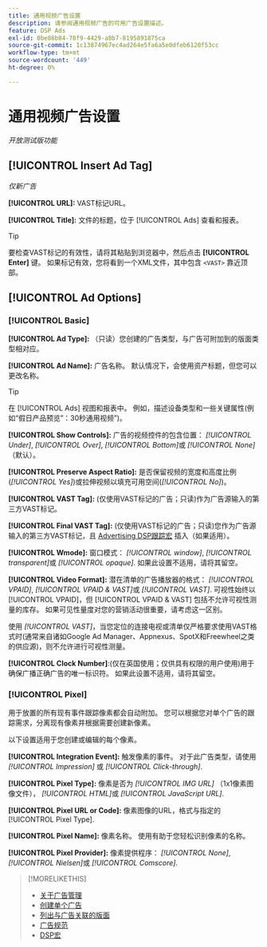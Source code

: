 ```yaml
---
title: 通用视频广告设置
description: 请参阅通用视频广告的可用广告设置描述。
feature: DSP Ads
exl-id: 0be86b84-78f9-4429-a8b7-8195891875ca
source-git-commit: 1c13874967ec4ad264e5fa6a5e0dfeb6120f53cc
workflow-type: tm+mt
source-wordcount: '449'
ht-degree: 0%

---
```


# 通用视频广告设置

*开放测试版功能*

## [!UICONTROL Insert Ad Tag]

*仅新广告*

**[!UICONTROL URL]:** VAST标记URL。

**[!UICONTROL Title]:** 文件的标题，位于 [!UICONTROL Ads] 查看和报表。

>[!TIP]
>
> 要检查VAST标记的有效性，请将其粘贴到浏览器中，然后点击 **[!UICONTROL Enter]** 键。 如果标记有效，您将看到一个XML文件，其中包含 `<VAST>` 靠近顶部。

## [!UICONTROL Ad Options]

### [!UICONTROL Basic]

**[!UICONTROL Ad Type]:** （只读）您创建的广告类型，与广告可附加到的版面类型相对应。

**[!UICONTROL Ad Name]:** 广告名称。 默认情况下，会使用资产标题，但您可以更改名称。

>[!TIP]
>
> 在 [!UICONTROL Ads] 视图和报表中。 例如，描述设备类型和一些关键属性(例如“假日产品预览”：30秒通用视频”)。

**[!UICONTROL Show Controls]:** 广告的视频控件的包含位置： *[!UICONTROL Under]*, *[!UICONTROL Over]*, *[!UICONTROL Bottom]*&#x200B;或 *[!UICONTROL None]* （默认）。

**[!UICONTROL Preserve Aspect Ratio]:** 是否保留视频的宽度和高度比例(*[!UICONTROL Yes]*)或拉伸视频以填充可用空间(*[!UICONTROL No]*)。

**[!UICONTROL VAST Tag]:** (仅使用VAST标记的广告；只读)作为广告源输入的第三方VAST标记。

**[!UICONTROL Final VAST Tag]:** (仅使用VAST标记的广告；只读)您作为广告源输入的第三方VAST标记，且 [Advertising DSP跟踪宏](/help/dsp/campaign-management/macros.md) 插入（如果适用）。

**[!UICONTROL Wmode]:** 窗口模式： *[!UICONTROL window]*, *[!UICONTROL transparent]*&#x200B;或 *[!UICONTROL opaque]*. 如果此设置不适用，请将其留空。

**[!UICONTROL Video Format]:** 潜在清单的广告播放器的格式： *[!UICONTROL VPAID]*, *[!UICONTROL VPAID & VAST]*&#x200B;或 *[!UICONTROL VAST]*. 可视性始终以 [!UICONTROL VPAID]，但 [!UICONTROL VPAID & VAST] 包括不允许可视性测量的库存。 如果可见性量度对您的营销活动很重要，请考虑这一区别。

使用 *[!UICONTROL VAST]*，当您定位的连接电视或清单仅严格要求使用VAST格式时(通常来自诸如Google Ad Manager、Appnexus、SpotX和Freewheel之类的供应源)，则不允许进行可视性测量。

**[!UICONTROL Clock Number]**:(仅在英国使用；仅供具有权限的用户使用)用于确保广播正确广告的唯一标识符。 如果此设置不适用，请将其留空。

### [!UICONTROL Pixel]

用于放置的所有现有事件跟踪像素都会自动附加。 您可以根据您对单个广告的跟踪需求，分离现有像素并根据需要创建新像素。

以下设置适用于您创建或编辑的每个像素。

**[!UICONTROL Integration Event]:** 触发像素的事件。 对于此广告类型，请使用 *[!UICONTROL Impression]* 或 *[!UICONTROL Click-through]*.

**[!UICONTROL Pixel Type]:** 像素是否为 *[!UICONTROL IMG URL]* （1x1像素图像文件）， *[!UICONTROL HTML]*&#x200B;或 *[!UICONTROL JavaScript URL]*.

**[!UICONTROL Pixel URL or Code]:** 像素图像的URL，格式与指定的 [!UICONTROL Pixel Type].

**[!UICONTROL Pixel Name]:** 像素名称。 使用有助于您轻松识别像素的名称。

**[!UICONTROL Pixel Provider]:** 像素提供程序： *[!UICONTROL None]*, *[!UICONTROL Nielsen]*&#x200B;或 *[!UICONTROL Comscore]*.

>[!MORELIKETHIS]
>
>* [关于广告管理](ad-about.md)
>* [创建单个广告](ad-create.md)
>* [列出与广告关联的版面](/help/dsp/campaign-management/ads/ad-list-placements.md)
>* [广告规范](ad-specs.md)
>* [DSP宏](/help/dsp/campaign-management/macros.md)

